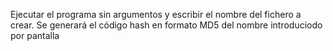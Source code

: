 Ejecutar el programa sin argumentos y escribir el nombre del fichero a crear.
Se generará el código hash en formato MD5 del nombre introduciodo por pantalla